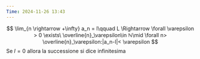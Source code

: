 ```yaml
---
Time: 2024-11-26 13:43
---
```

$$
\lim_{n \rightarrow +\infty} a_n = l\qquad L \Rightarrow \forall \varepsilon > 0 \exists\ \overline{n}_\varepsilon\in ℕ\mid \forall n> \overline{n}_\varepsilon:|a_n-l|< \varepsilon
$$
Se $l=0$ allora la successione si dice infinitesima